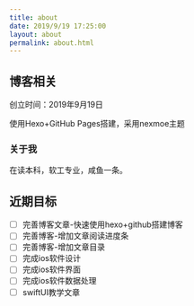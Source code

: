 ```yaml
---
title: about
date: 2019/9/19 17:25:00
layout: about
permalink: about.html
---
```


## 博客相关

创立时间：2019年9月19日

使用Hexo+GitHub Pages搭建，采用nexmoe主题

### 关于我

在读本科，软工专业，咸鱼一条。

## 近期目标

- [ ] 完善博客文章-快速使用hexo+github搭建博客
- [ ] 完善博客-增加文章阅读进度条
- [ ] 完善博客-增加文章目录
- [ ] 完成ios软件设计
- [ ] 完成ios软件界面
- [ ] 完成ios软件数据处理
- [ ] swiftUI教学文章